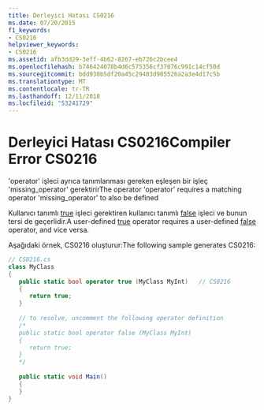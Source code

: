 ```yaml
---
title: Derleyici Hatası CS0216
ms.date: 07/20/2015
f1_keywords:
- CS0216
helpviewer_keywords:
- CS0216
ms.assetid: afb3dd29-3eff-4b62-8267-eb726c2bcee4
ms.openlocfilehash: b746424078b4d6c575356cf37876c991c14cf50d
ms.sourcegitcommit: bdd930b5df20a45c29483d905526a2a3e4d17c5b
ms.translationtype: MT
ms.contentlocale: tr-TR
ms.lasthandoff: 12/11/2018
ms.locfileid: "53241729"
---
```

# <a name="compiler-error-cs0216"></a><span data-ttu-id="59cbe-102">Derleyici Hatası CS0216</span><span class="sxs-lookup"><span data-stu-id="59cbe-102">Compiler Error CS0216</span></span>
<span data-ttu-id="59cbe-103">'operator' işleci ayrıca tanımlanması gereken eşleşen bir işleç 'missing_operator' gerektirir</span><span class="sxs-lookup"><span data-stu-id="59cbe-103">The operator 'operator' requires a matching operator 'missing_operator' to also be defined</span></span>  
  
 <span data-ttu-id="59cbe-104">Kullanıcı tanımlı [true](../language-reference/keywords/true-false-operators.md) işleci gerektiren kullanıcı tanımlı [false](../language-reference/keywords/true-false-operators.md) işleci ve bunun tersi de geçerlidir.</span><span class="sxs-lookup"><span data-stu-id="59cbe-104">A user-defined [true](../language-reference/keywords/true-false-operators.md) operator requires a user-defined [false](../language-reference/keywords/true-false-operators.md) operator, and vice versa.</span></span>
  
 <span data-ttu-id="59cbe-105">Aşağıdaki örnek, CS0216 oluşturur:</span><span class="sxs-lookup"><span data-stu-id="59cbe-105">The following sample generates CS0216:</span></span>  
  
```csharp  
// CS0216.cs  
class MyClass  
{  
   public static bool operator true (MyClass MyInt)   // CS0216  
   {  
      return true;  
   }  
  
   // to resolve, uncomment the following operator definition  
   /*  
   public static bool operator false (MyClass MyInt)  
   {  
      return true;  
   }  
   */  
  
   public static void Main()  
   {  
   }  
}  
```
